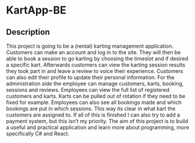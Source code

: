 # KartApp-BE
## Description
This project is going to be a (rental) karting management application. Customers can make an account and log in to the site. They will then be able to book a session to go karting by choosing the timeslot and if desired a specific kart. Afterwards customers can view the karting session results they took part in and leave a review to voice their experience. Customers can also edit their profile to update their personal information. For the administration side the employee can manage customers, karts, booking, sessions and reviews. Employees can view the full list of registered customers and karts. Karts can be pulled out of rotation if they need to be fixed for example. Employees can also see all bookings made and which bookings are put in which sessions. This way its clear in what kart the customers are assigned to. If all of this is finished I can also try to add a payment system, but this isn’t my priority. The aim of this project is to build a useful and practical application and learn more about programming, more specifically C# and React.
